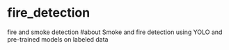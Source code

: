 # fire_detection
fire and smoke detection
#about
Smoke and fire detection using YOLO and pre-trained models on labeled data
